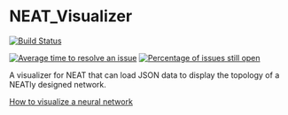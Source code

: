 # NEAT_Visualizer
[![Build Status](https://travis-ci.org/IDPA-2016-NEAT-CNN/NEAT_Visualizer.svg?branch=development)](https://travis-ci.org/IDPA-2016-NEAT-CNN/NEAT_Visualizer)

[![Average time to resolve an issue](http://isitmaintained.com/badge/resolution/IDPA-2016-NEAT-CNN/NEAT_Visualizer.svg)](http://isitmaintained.com/project/IDPA-2016-NEAT-CNN/NEAT_Visualizer "Average time to resolve an issue")
[![Percentage of issues still open](http://isitmaintained.com/badge/open/IDPA-2016-NEAT-CNN/NEAT_Visualizer.svg)](http://isitmaintained.com/project/IDPA-2016-NEAT-CNN/NEAT_Visualizer "Percentage of issues still open")

A visualizer for NEAT that can load JSON data to display the topology of a NEATly designed network.

[How to visualize a neural network](http://arxiv.org/pdf/1311.2901v3.pdf)
